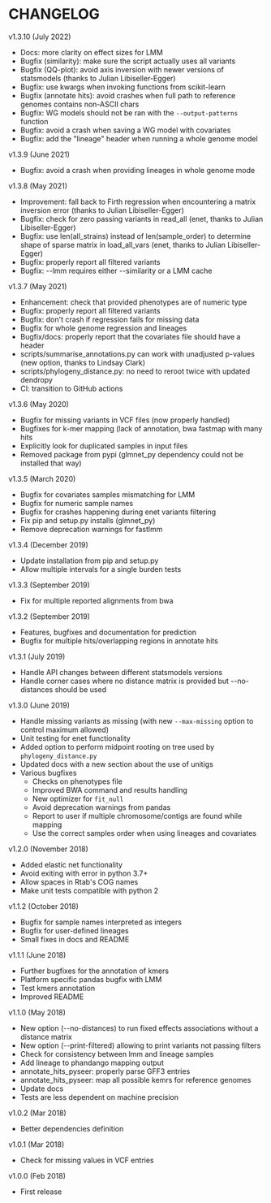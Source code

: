 # CHANGELOG
v1.3.10 (July 2022)
- Docs: more clarity on effect sizes for LMM
- Bugfix (similarity): make sure the script actually uses all variants
- Bugfix (QQ-plot): avoid axis inversion with newer versions of statsmodels (thanks to Julian Libiseller-Egger)
- Bugfix: use kwargs when invoking functions from scikit-learn
- Bugfix (annotate hits): avoid crashes when full path to reference genomes contains non-ASCII chars
- Bugfix: WG models should not be ran with the `--output-patterns` function
- Bugfix: avoid a crash when saving a WG model with covariates
- Bugfix: add the "lineage" header when running a whole genome model

v1.3.9 (June 2021)
- Bugfix: avoid a crash when providing lineages in whole genome mode

v1.3.8 (May 2021)
- Improvement: fall back to Firth regression when encountering a matrix inversion error (thanks to Julian Libiseller-Egger)
- Bugfix: check for zero passing variants in read_all (enet, thanks to Julian Libiseller-Egger)
- Bugfix: use len(all_strains) instead of len(sample_order) to determine shape of sparse matrix in load_all_vars (enet, thanks to Julian Libiseller-Egger) 
- Bugfix: properly report all filtered variants
- Bugfix: --lmm requires either --similarity or a LMM cache

v1.3.7 (May 2021)
- Enhancement: check that provided phenotypes are of numeric type
- Bugfix: properly report all filtered variants
- Bugfix: don't crash if regression fails for missing data
- Bugfix for whole genome regression and lineages
- Bugfix/docs: properly report that the covariates file should have a header
- scripts/summarise_annotations.py can work with unadjusted p-values (new option, thanks to Lindsay Clark)
- scripts/phylogeny_distance.py: no need to reroot twice with updated dendropy
- CI: transition to GitHub actions

v1.3.6 (May 2020)
- Bugfix for missing variants in VCF files (now properly handled)
- Bugfixes for k-mer mapping (lack of annotation, bwa fastmap with many hits
- Explicitly look for duplicated samples in input files
- Removed package from pypi (glmnet_py dependency could not be installed that way)

v1.3.5 (March 2020)
- Bugfix for covariates samples mismatching for LMM
- Bugfix for numeric sample names
- Bugfix for crashes happening during enet variants filtering
- Fix pip and setup.py installs (glmnet_py)
- Remove deprecation warnings for fastlmm

v1.3.4 (December 2019)
- Update installation from pip and setup.py
- Allow multiple intervals for a single burden tests

v1.3.3 (September 2019)
- Fix for multiple reported alignments from bwa

v1.3.2 (September 2019)
- Features, bugfixes and documentation for prediction
- Bugfix for multiple hits/overlapping regions in annotate hits

v1.3.1 (July 2019)
- Handle API changes between different statsmodels versions
- Handle corner cases where no distance matrix is provided but --no-distances should be used

v1.3.0 (June 2019)
- Handle missing variants as missing (with new `--max-missing` option to control maximum allowed)
- Unit testing for enet functionality
- Added option to perform midpoint rooting on tree used by `phylogeny_distance.py`
- Updated docs with a new section about the use of unitigs
- Various bugfixes
   - Checks on phenotypes file
   - Improved BWA command and results handling
   - New optimizer for `fit_null`
   - Avoid deprecation warnings from pandas
   - Report to user if multiple chromosome/contigs are found while mapping
   - Use the correct samples order when using lineages and covariates

v1.2.0 (November 2018)
- Added elastic net functionality
- Avoid exiting with error in python 3.7+
- Allow spaces in Rtab's COG names
- Make unit tests compatible with python 2

v1.1.2 (October 2018)
- Bugfix for sample names interpreted as integers
- Bugfix for user-defined lineages
- Small fixes in docs and README

v1.1.1 (June 2018)
- Further bugfixes for the annotation of kmers
- Platform specific pandas bugfix with LMM
- Test kmers annotation
- Improved README

v1.1.0 (May 2018)
- New option (--no-distances) to run fixed effects associations without a distance matrix
- New option (--print-filtered) allowing to print variants not passing filters
- Check for consistency between lmm and lineage samples
- Add lineage to phandango mapping output
- annotate_hits_pyseer: properly parse GFF3 entries
- annotate_hits_pyseer: map all possible kemrs for reference genomes
- Update docs
- Tests are less dependent on machine precision

v1.0.2 (Mar 2018)
- Better dependencies definition

v1.0.1 (Mar 2018)
- Check for missing values in VCF entries

v1.0.0 (Feb 2018)
- First release
